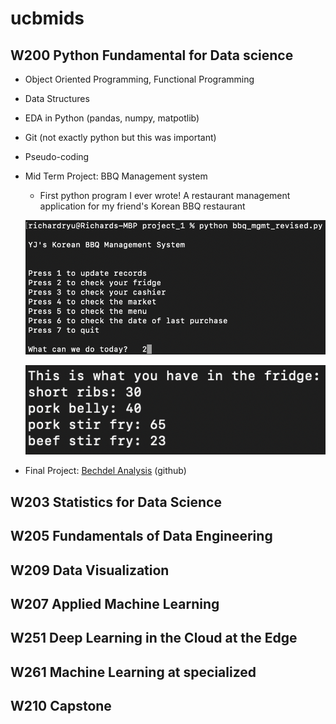 # ucbmids

## W200 Python Fundamental for Data science

- Object Oriented Programming, Functional Programming
- Data Structures
- EDA in Python (pandas, numpy, matpotlib)
- Git (not exactly python but this was important)
- Pseudo-coding
- Mid Term Project: BBQ Management system
    - First python program I ever wrote! A restaurant management application for my friend's Korean BBQ restaurant

    ![home screen](./w200/bbq_1.png)

    ![fridge status](./w200/bbq_2.png)

- Final Project: [Bechdel Analysis](https://docs.google.com/presentation/d/1vHQwoAiBGeFzBr6I7qQ5OstKaOVww4e4v5RFkw12f6o/edit?usp=sharing) (github)

## W203 Statistics for Data Science

## W205 Fundamentals of Data Engineering

## W209 Data Visualization

## W207 Applied Machine Learning

## W251 Deep Learning in the Cloud at the Edge

## W261 Machine Learning at specialized

## W210 Capstone
